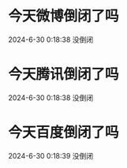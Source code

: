 # 今天微博倒闭了吗

2024-6-30 0:18:38 没倒闭

# 今天腾讯倒闭了吗

2024-6-30 0:18:38 没倒闭

# 今天百度倒闭了吗

2024-6-30 0:18:39 没倒闭

